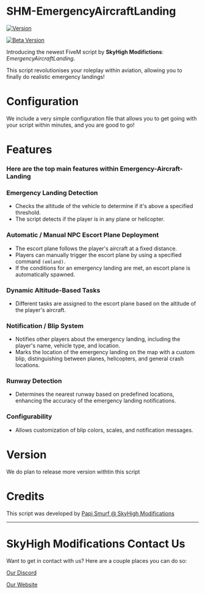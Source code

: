 # SHM-EmergencyAircraftLanding

[![Version](https://img.shields.io/badge/Version-1.0.0-blue.svg)](https://github.com/SkyHighModifications/SHM-EmergencyAircraftLanding/releases/tag/1.0.0)


[![Beta Version](https://img.shields.io/badge/BetaVersion-1.0.0-blue.svg)](https://github.com/SkyHighModifications/SHM-EmergencyAircraftLanding/releases/tag/1.0.0)

Introducing the newest FiveM script by **SkyHigh Modifictions**: *EmergencyAircraftLanding*.

This script revolutionises your roleplay within aviation, allowing you to finally do realistic emergency landings!

# Configuration

We include a very simple configuration file that allows you to get going with your script within minutes, and you are good to go!

# Features
### Here are the top main features within Emergency-Aircraft-Landing

### Emergency Landing Detection
 - Checks the altitude of the vehicle to determine if it's above a specified threshold.
 - The script detects if the player is in any plane or helicopter.
  
### Automatic / Manual NPC Escort Plane Deployment
 - The escort plane follows the player's aircraft at a fixed distance.
 - Players can manually trigger the escort plane by using a specified command  `(emland)`.
 - If the conditions for an emergency landing are met, an escort plane is automatically spawned.
  
### Dynamic Altitude-Based Tasks
 - Different tasks are assigned to the escort plane based on the altitude of the player's aircraft.
  
### Notification / Blip System
 - Notifies other players about the emergency landing, including the player's name, vehicle type, and location.
 - Marks the location of the emergency landing on the map with a custom blip, distinguishing between planes, helicopters, and general crash locations.
  
### Runway Detection
 - Determines the nearest runway based on predefined locations, enhancing the accuracy of the emergency landing notifications.
  
### Configurability
 - Allows customization of blip colors, scales, and notification messages.

# Version

We do plan to release more version withtin this script

# Credits

This script was developed by [Papi Smurf @ SkyHigh Modifications](https://discord.gg/tKQgdQuJYF)

------------------------------------------------------

# SkyHigh Modifications Contact Us

Want to get in contact with us? Here are a couple places you can do so:

[Our Discord](https://discord.gg/tKQgdQuJYF)

[Our Website](https://skyhigh-modifications.tebex.io/)
